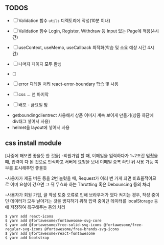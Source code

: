 ## TODOS
-[ ] Validation 함수 `utils` 디렉토리에 작성(10분 이내)
-[ ] Validation 함수 Login, Register, Withdraw 등 Input 있는 Page에 적용(4시간)
- [ ] useContext, useMemo, useCallback 최적화(학습 및 소요 예상 시간 4시간)
- [ ] 나머지 페이지 모두 완성
- [ ] 
-[ ] error 디테일 처리 react-error-boundary 학습 및 사용
- [ ] css ... 맨 마지막
- [ ] 배포 - 금요일 밤




* getboundingclientrect 사용해서 상품 이미지 계속 보이게 만들기(상품 하단에 div태그 넣어서 사용)
* helmet을 layout에 넣어서 사용
## css install module

[나중에 해보면 좋을듯 한 것들]
-회원가입 할 때, 이메일을 입력하다가 1~2초간 멈췄을 때,
입력이 다 된 것으로 인식하고 서버에 요청을 보내 이메일 중복 확인 뒤 사용 가능 여부를 표시해주면 좋을듯

-사용자가 제출 버튼 등을 2번 눌렀을 때,
Request가 여러 번 가게 되면 비효율적이므로 이미 요청이 갔으면 그 뒤 무효화 하는 Throttling 혹은 Debouncing 등의 처리

-사용자가 회원 가입, 글 작성 도중 오류로 인해 브라우저가 껐다 켜지는 경우,
작성 중이던 데이터가 모두 날아가는 것을 방지하기 위해 입력 중이던 데이터를 localStorage 등에 저장하여 복구해주는 등의 처리

```shell
$ yarn add react-icons
$ yarn add @fortawesome/fontawesome-svg-core
$ yarn add @fortawesome/free-solid-svg-icons @fortawesome/free-regular-svg-icons @fortawesome/free-brands-svg-icons
$ yarn add @fortawesome/react-fontawesome
$ yarn add bootstrap
```